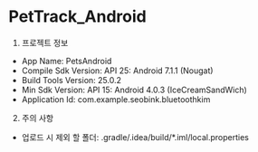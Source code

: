 # PetTrack_Android

1. 프로젝트 정보
- App Name: PetsAndroid
- Compile Sdk Version: API 25: Android 7.1.1 (Nougat)
- Build Tools Version: 25.0.2
- Min Sdk Version: API 15: Android 4.0.3 (IceCreamSandWich)
- Application Id: com.example.seobink.bluetoothkim

2. 주의 사항
- 업로드 시 제외 할 폴더: .gradle/.idea/build/*.iml/local.properties